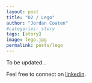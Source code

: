 ```yaml
---
layout: post
title: "02 / Lego"
author: "Jordan Coaten"
#categories: story
tags: [story]
image: lego.jpg
permalink: posts/lego
---
```

To be updated...


Feel free to connect on [linkedin](https://www.linkedin.com/in/j-coaten-engineer/).

